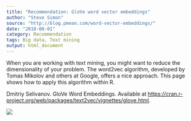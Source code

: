 ```yaml
---
title: "Recommendation: GloVe word vector embeddings"
author: "Steve Simon"
source: "http://blog.pmean.com/word-vector-embeddings/"
date: "2018-08-01"
category: Recommendation
tags: Big data, Text mining
output: html_document
---
```


When you are working with text mining, you might want to reduce the
dimensionality of your problem. The word2vec algorithm, developed by
Tomas Mikolov and others at Google, offers a nice approach. This page
shows how to apply this algorithm within R.

<!---More--->

Dmitriy Selivanov. GloVe Word Embeddings. Available at
<https://cran.r-project.org/web/packages/text2vec/vignettes/glove.html>.

![](../../../web/images/18/word-vector-embeddings01.png)




